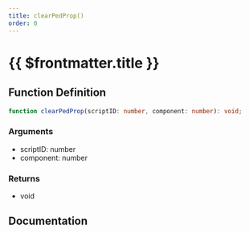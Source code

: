 ```yaml
---
title: clearPedProp()
order: 0
---
```


# {{ $frontmatter.title }}

<!--@include: ./clearPedProp_partial_header.md-->

## Function Definition

```ts
function clearPedProp(scriptID: number, component: number): void;
```

### Arguments

* scriptID: number
* component: number

### Returns

* void

## Documentation

<!--@include: ./clearPedProp_partial_footer.md-->
